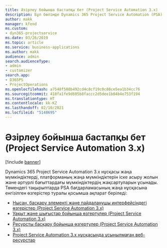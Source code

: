 ```yaml
---
title: Әзірлеу бойынша бастапқы бет (Project Service Automation 3.x)
description: Бұл бөлімде Dynamics 365 Project Service Automation (PSA) 3.x нұсқасы бойынша әзірлеу туралы ақпарат беретін тақырыптарға сілтемелер бар.
author: makk
manager: kfend
ms.custom:
- dyn365-projectservice
ms.date: 03/26/2019
ms.topic: article
ms.service: business-applications
ms.author: makk
audience: admin
search.audienceType:
- admin
- customizer
search.app:
- D365PS
- ProjectOperations
ms.openlocfilehash: a7548f588b492cd4c8cf19c0c88ce5ea1b34cc76
ms.sourcegitcommit: 418fa1fe9d605b8faccc2d5dee1b04b4e753f194
ms.translationtype: HT
ms.contentlocale: kk-KZ
ms.lasthandoff: 02/10/2021
ms.locfileid: "5148695"
---
```

# <a name="development-home-page-project-service-automation-3x"></a>Әзірлеу бойынша бастапқы бет (Project Service Automation 3.x)

[!include [banner](../../includes/psa-now-project-operations.md)]

Dynamics 365 Project Service Automation 3.x нұсқасы жаңа мүмкіндіктерді, платформаның жаңа мүмкіндіктерін іске асыру жолын және әртүрлі бағыттардағы мүмкіндіктердің жақсартуларын ұсынады. Төмендегі тақырыптарда PSA бағдарламасының жаңа нұсқасына енгізілген өзгерістер туралы қосымша ақпарат беріледі:

- [Нысан, басқару элементі және пайдаланушы интерфейсіндегі өзгерістер (Project Service Automation 3.x)](../developer-guides/entity-changes-v3.x.md)
- [Уақыт және шығыстар бойынша өзгертулер (Project Service Automation 3.x)](../developer-guides/time-expense-changes-v3.x.md)
- [Ресурсты басқару бойынша өзгертулер (Project Service Automation 3.x)](../developer-guides/resource-management-changes-v3.x.md)
- [Project Service Automation 3.x нұсқасында ұсынылмаған веб-ресурстар](../developer-guides/web-resources-deprecated-v3.x.md)
